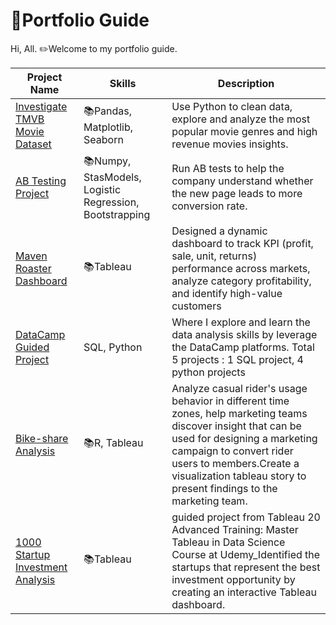 # 🌱Portfolio Guide

Hi, All. ✏️Welcome to my portfolio guide. 


| Project Name | Skills | Description | 
|---|---|---|
|[Investigate TMVB Movie Dataset](https://github.com/HockChong/Udacity-Data-Analyst-NanoDegree/tree/main/Project%20%232%20TMDb%20Movie%20Analysis) |📚Pandas, Matplotlib, Seaborn| Use Python to clean data, explore and analyze the most popular movie genres and high revenue movies insights.|
|[AB Testing Project](https://github.com/HockChong/Udacity-Data-Analyst-NanoDegree/tree/main/Project%20%233%20Analyze%20AB%20Test%20Results) |📚Numpy, StasModels, Logistic Regression, Bootstrapping|Run AB tests to help the company understand whether the new page leads to more conversion rate.|
|[Maven Roaster Dashboard](https://public.tableau.com/app/profile/hockchong/viz/MavenRoaster_16402633133730/MavenRoaster) |📚Tableau |Designed a dynamic dashboard to track KPI (profit, sale, unit, returns) performance across markets, analyze category profitability, and identify high-value customers|
|[DataCamp Guided Project](https://github.com/HockChong/Data-Camp-Guided-Project)| SQL, Python |Where I explore and learn the data analysis skills by leverage the DataCamp platforms. Total 5 projects : 1 SQL project, 4 python projects |
|[Bike-share Analysis](https://github.com/HockChong/Google-Data-Analytics-Capstone-Project-Cyclistic-bike-share-analysis) |📚R, Tableau |Analyze casual rider's usage behavior in different time zones, help marketing teams discover insight that can be used for designing a marketing campaign to convert rider    users to members.Create a visualization tableau story to present findings to the marketing team. |
|[1000 Startup Investment Analysis](https://github.com/HockChong/1000-Startup-Investment-Analysis)  |📚Tableau| guided project from Tableau 20 Advanced Training: Master Tableau in Data Science Course at Udemy_Identified the startups that represent the best investment opportunity by creating an interactive Tableau dashboard.|
